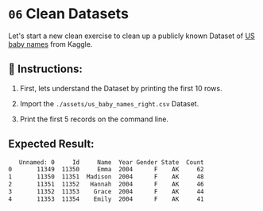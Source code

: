 # `06` Clean Datasets

Let's start a new clean exercise to clean up a publicly known Dataset of [US baby names](https://www.kaggle.com/kaggle/us-baby-names) from Kaggle.

## 📝 Instructions:

1. First, lets understand the Dataset by printing the first 10 rows.

2. Import the `./assets/us_baby_names_right.csv` Dataset.

3. Print the first 5 records on the command line.

## Expected Result:

```bash
   Unnamed: 0     Id     Name  Year Gender State  Count
0       11349  11350     Emma  2004      F    AK     62
1       11350  11351  Madison  2004      F    AK     48
2       11351  11352   Hannah  2004      F    AK     46
3       11352  11353    Grace  2004      F    AK     44
4       11353  11354    Emily  2004      F    AK     41
```